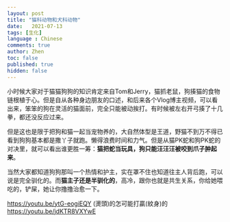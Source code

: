 ```yaml
---
layout: post
title: "猫科动物和犬科动物"
date:   2021-07-13
tags: [生化]
language : Chinese
comments: true
author: Zhen
toc: false
published: true
hidden: false
---
```

小时候大家对于猫猫狗狗的知识肯定来自Tom和Jerry，猫抓老鼠，狗揍猫的食物链根植于心。但是自从各种身边朋友的口述，和后来各个Vlog博主视频，可以看出来，笨笨的狗在灵活的猫面前，完全只能被动挨打。有时候被左右开弓揍了十几拳，都还没反应过来。

但是这也是限于把狗和猫一起当宠物养的，大自然体型是王道，野猫不到万不得已看到狗狗基本都是撒丫子就跑。懒得浪费时间和力气。但是从猫PK蛇和狗PK蛇的对决里，就可以看出谁更胜一筹：**猫把蛇当玩具，狗只能汪汪汪被咬到爪子肿起来**。

当然大家都知道狗狗那叫一个热情和护主，实在罩不住也知道往主人背后跑，可以说是完全驯化的。而**猫主子还是半驯化的**，高冷，跟你也就是共生关系，你给她喂吃的，铲屎，她让你撸撸治愈一下。

https://youtu.be/ytG-eogiEQY
(燙頭)的怎可能打贏(紋身)的
https://youtu.be/jdKTR8VXYwE
<!--stackedit_data:
eyJoaXN0b3J5IjpbOTE3ODQ4NTA1LC04ODc0MTMwOTYsLTI3OT
Y5ODc4MF19
-->
